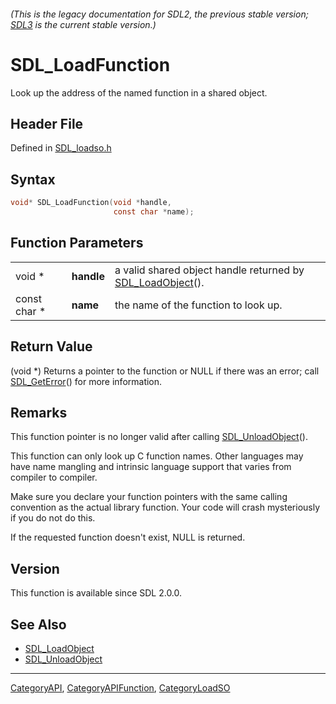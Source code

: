 ###### (This is the legacy documentation for SDL2, the previous stable version; [SDL3](https://wiki.libsdl.org/SDL3/) is the current stable version.)
# SDL_LoadFunction

Look up the address of the named function in a shared object.

## Header File

Defined in [SDL_loadso.h](https://github.com/libsdl-org/SDL/blob/SDL2/include/SDL_loadso.h)

## Syntax

```c
void* SDL_LoadFunction(void *handle,
                       const char *name);
```

## Function Parameters

|              |            |                                                                              |
| ------------ | ---------- | ---------------------------------------------------------------------------- |
| void *       | **handle** | a valid shared object handle returned by [SDL_LoadObject](SDL_LoadObject)(). |
| const char * | **name**   | the name of the function to look up.                                         |

## Return Value

(void *) Returns a pointer to the function or NULL if there was an error;
call [SDL_GetError](SDL_GetError)() for more information.

## Remarks

This function pointer is no longer valid after calling
[SDL_UnloadObject](SDL_UnloadObject)().

This function can only look up C function names. Other languages may have
name mangling and intrinsic language support that varies from compiler to
compiler.

Make sure you declare your function pointers with the same calling
convention as the actual library function. Your code will crash
mysteriously if you do not do this.

If the requested function doesn't exist, NULL is returned.

## Version

This function is available since SDL 2.0.0.

## See Also

- [SDL_LoadObject](SDL_LoadObject)
- [SDL_UnloadObject](SDL_UnloadObject)

----
[CategoryAPI](CategoryAPI), [CategoryAPIFunction](CategoryAPIFunction), [CategoryLoadSO](CategoryLoadSO)

